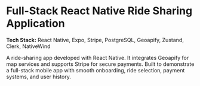 # Full-Stack React Native Ride Sharing Application

**Tech Stack:** React Native, Expo, Stripe, PostgreSQL, Geoapify, Zustand, Clerk, NativeWind

A ride-sharing app developed with React Native. It integrates Geoapify for map services and supports Stripe for secure payments. Built to demonstrate a full-stack mobile app with smooth onboarding, ride selection, payment systems, and user history.
